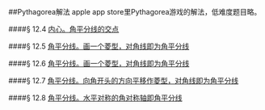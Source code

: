 ##Pythagorea解法
apple app store里Pythagorea游戏的解法，低难度题目略。


####§ 12.4
[内心。角平分线的交点](solving/Pythagorea60/12.04.png)

####§ 12.5
[角平分线。画一个菱型，对角线即为角平分线](solving/Pythagorea60/12.05.png)

####§ 12.6
[角平分线。画一个菱型，对角线即为角平分线](solving/Pythagorea60/12.06.png)

####§ 12.7
[角平分线。向角开头的方向平移作菱型，对角线即为角平分线](solving/Pythagorea60/12.07.png)

####§ 12.8
[角平分线。水平对称的角对称轴即角平分线](solving/Pythagorea60/12.08.png)




